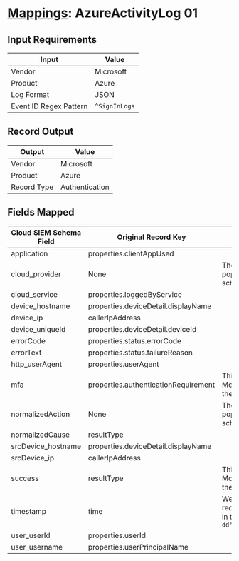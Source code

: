 # [Mappings](README.md): AzureActivityLog 01

## Input Requirements

|Input|Value|
|-----|-----|
|Vendor|Microsoft|
|Product|Azure|
|Log Format|JSON|
|Event ID Regex Pattern|`^SignInLogs`|

## Record Output

|Output|Value|
|------|-----|
|Vendor|Microsoft|
|Product|Azure|
|Record Type|Authentication|

## Fields Mapped

|Cloud SIEM Schema Field|Original Record Key|Notes|
|-----------------------|-------------------|-----|
|application|properties.clientAppUsed||
|cloud_provider|None|The static text `Azure` is populated in this schema field.|
|cloud_service|properties.loggedByService||
|device_hostname|properties.deviceDetail.displayName||
|device_ip|callerIpAddress||
|device_uniqueId|properties.deviceDetail.deviceId||
|errorCode|properties.status.errorCode||
|errorText|properties.status.failureReason||
|http_userAgent|properties.userAgent||
|mfa|properties.authenticationRequirement|This is a lookup field. More info to come in the catalog later...|
|normalizedAction|None|The static text `logon` is populated in this schema field.|
|normalizedCause|resultType||
|srcDevice_hostname|properties.deviceDetail.displayName||
|srcDevice_ip|callerIpAddress||
|success|resultType|This is a lookup field. More info to come in the catalog later...|
|timestamp|time|We expect the orginal record value of `time` is in the format `yyyy-MM-dd'T'HH:mm:ss.SSSSSSSZ`|
|user_userId|properties.userId||
|user_username|properties.userPrincipalName||

